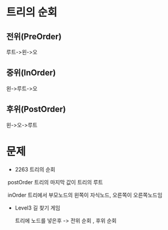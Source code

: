 # 트리의 순회

## 전위(PreOrder)

루트->왼->오



## 중위(InOrder)

왼->루트->오



## 후위(PostOrder)

왼->오->루트



# 문제

* 2263 트리의 순회

​	postOrder 트리의 마지막 값이 트리의 루트

​	inOrder 트리에서 부모노드의 왼쪽이 자식노드, 오른쪽이 오른쪽노드임



* Level3 길 찾기 게임

  트리에 노드를 넣은후 -> 전위 순회 , 후위 순회